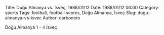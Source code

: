 Title: Doğu Almanya vs. İsveç, 1988/01/12
Date: 1988/01/12 00:00
Category: sports
Tags: football, football scores, Doğu Almanya, İsveç
Slug: dogu-almanya-vs-isvec
Author: carbonero


Doğu Almanya 1 - 4 İsveç
